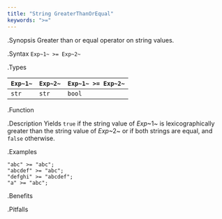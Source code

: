 ```yaml
---
title: "String GreaterThanOrEqual"
keywords: ">="
---
```


.Synopsis
Greater than or equal operator on string values.

.Syntax
`Exp~1~ >= Exp~2~`

.Types


| `Exp~1~` | `Exp~2~` | `Exp~1~ >= Exp~2~`  |
| --- | --- | --- |
| `str`     |  `str`    | `bool`                |


.Function

.Description
Yields `true` if the string value of _Exp_~1~ is lexicographically greater
than the string value of _Exp_~2~ or if both strings are equal, and `false` otherwise.

.Examples
```rascal-shell
"abc" >= "abc";
"abcdef" >= "abc";
"defghi" >= "abcdef";
"a" >= "abc";
```

.Benefits

.Pitfalls

